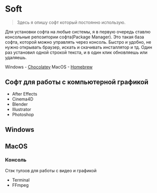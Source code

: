 # Soft

> Здесь я опишу софт который постоянно использую.

Для установки софта на любые системы, я в первую очередь ставлю консольные репозитории софта\(Package Manager\). Это такая база софта, которой можно управлять через консоль. Быстро и удобно, не нужно открывать браузер, искать и скачивать инсталлятор и тд. Один раз установил одной строкой текста, и в один клик обновляешь или удаляешь.

Windows - [Chocolatey](https://chocolatey.org/) MacOS - [Homebrew](https://brew.sh//)

## Софт для работы с компьютерной графикой

* After Effects
* Cinema4D
* Blender
* Illustrator
* Photoshop

## Windows

## MacOS

### Консоль

Стэк тулзов для работы с видео и графикой

* Terminal
* FFmpeg

